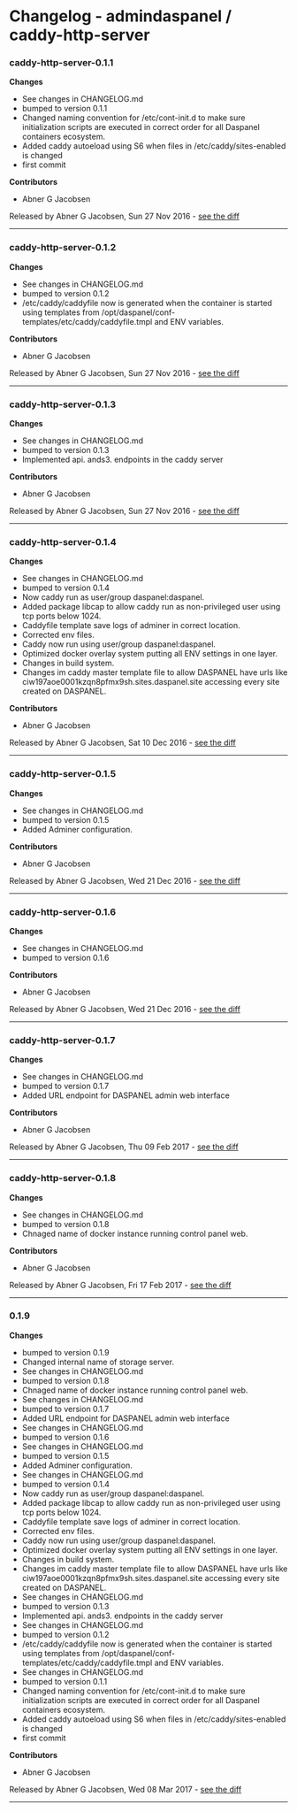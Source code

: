 # Changelog - admindaspanel / caddy-http-server

### caddy-http-server-0.1.1
__Changes__

- See changes in CHANGELOG.md
- bumped to version 0.1.1
- Changed naming convention for /etc/cont-init.d to make sure initialization scripts are executed in correct order for all Daspanel containers ecosystem.
- Added caddy autoeload using S6 when files in /etc/caddy/sites-enabled is changed
- first commit

__Contributors__

- Abner G Jacobsen

Released by Abner G Jacobsen, Sun 27 Nov 2016 -
[see the diff](https://github.com/admindaspanel/caddy-http-server/compare/...#diff)
______________

### caddy-http-server-0.1.2
__Changes__

- See changes in CHANGELOG.md
- bumped to version 0.1.2
- /etc/caddy/caddyfile now is generated when the container is started using templates from /opt/daspanel/conf-templates/etc/caddy/caddyfile.tmpl and ENV variables.

__Contributors__

- Abner G Jacobsen

Released by Abner G Jacobsen, Sun 27 Nov 2016 -
[see the diff](https://github.com/admindaspanel/caddy-http-server/compare/...#diff)
______________

### caddy-http-server-0.1.3
__Changes__

- See changes in CHANGELOG.md
- bumped to version 0.1.3
- Implemented api. ands3. endpoints in the caddy server

__Contributors__

- Abner G Jacobsen

Released by Abner G Jacobsen, Sun 27 Nov 2016 -
[see the diff](https://github.com/admindaspanel/caddy-http-server/compare/...#diff)
______________

### caddy-http-server-0.1.4
__Changes__

- See changes in CHANGELOG.md
- bumped to version 0.1.4
- Now caddy run as user/group daspanel:daspanel.
- Added package libcap to allow caddy run as non-privileged user using tcp ports below 1024.
- Caddyfile template save logs of adminer in correct location.
- Corrected env files.
- Caddy now run using user/group daspanel:daspanel.
- Optimized docker overlay system putting all ENV settings in one layer.
- Changes in build system.
- Changes im caddy master template file to allow DASPANEL have urls like ciw197aoe0001kzqn8pfmx9sh.sites.daspanel.site accessing every site created on DASPANEL.

__Contributors__

- Abner G Jacobsen

Released by Abner G Jacobsen, Sat 10 Dec 2016 -
[see the diff](https://github.com/admindaspanel/caddy-http-server/compare/...#diff)
______________

### caddy-http-server-0.1.5
__Changes__

- See changes in CHANGELOG.md
- bumped to version 0.1.5
- Added Adminer configuration.

__Contributors__

- Abner G Jacobsen

Released by Abner G Jacobsen, Wed 21 Dec 2016 -
[see the diff](https://github.com/admindaspanel/caddy-http-server/compare/...#diff)
______________

### caddy-http-server-0.1.6
__Changes__

- See changes in CHANGELOG.md
- bumped to version 0.1.6

__Contributors__

- Abner G Jacobsen

Released by Abner G Jacobsen, Wed 21 Dec 2016 -
[see the diff](https://github.com/admindaspanel/caddy-http-server/compare/...#diff)
______________

### caddy-http-server-0.1.7
__Changes__

- See changes in CHANGELOG.md
- bumped to version 0.1.7
- Added URL endpoint for DASPANEL admin web interface

__Contributors__

- Abner G Jacobsen

Released by Abner G Jacobsen, Thu 09 Feb 2017 -
[see the diff](https://github.com/admindaspanel/caddy-http-server/compare/...#diff)
______________

### caddy-http-server-0.1.8
__Changes__

- See changes in CHANGELOG.md
- bumped to version 0.1.8
- Chnaged name of docker instance running control panel web.

__Contributors__

- Abner G Jacobsen

Released by Abner G Jacobsen, Fri 17 Feb 2017 -
[see the diff](https://github.com/admindaspanel/caddy-http-server/compare/...#diff)
______________

### 0.1.9
__Changes__

- bumped to version 0.1.9
- Changed internal name of storage server.
- See changes in CHANGELOG.md
- bumped to version 0.1.8
- Chnaged name of docker instance running control panel web.
- See changes in CHANGELOG.md
- bumped to version 0.1.7
- Added URL endpoint for DASPANEL admin web interface
- See changes in CHANGELOG.md
- bumped to version 0.1.6
- See changes in CHANGELOG.md
- bumped to version 0.1.5
- Added Adminer configuration.
- See changes in CHANGELOG.md
- bumped to version 0.1.4
- Now caddy run as user/group daspanel:daspanel.
- Added package libcap to allow caddy run as non-privileged user using tcp ports below 1024.
- Caddyfile template save logs of adminer in correct location.
- Corrected env files.
- Caddy now run using user/group daspanel:daspanel.
- Optimized docker overlay system putting all ENV settings in one layer.
- Changes in build system.
- Changes im caddy master template file to allow DASPANEL have urls like ciw197aoe0001kzqn8pfmx9sh.sites.daspanel.site accessing every site created on DASPANEL.
- See changes in CHANGELOG.md
- bumped to version 0.1.3
- Implemented api. ands3. endpoints in the caddy server
- See changes in CHANGELOG.md
- bumped to version 0.1.2
- /etc/caddy/caddyfile now is generated when the container is started using templates from /opt/daspanel/conf-templates/etc/caddy/caddyfile.tmpl and ENV variables.
- See changes in CHANGELOG.md
- bumped to version 0.1.1
- Changed naming convention for /etc/cont-init.d to make sure initialization scripts are executed in correct order for all Daspanel containers ecosystem.
- Added caddy autoeload using S6 when files in /etc/caddy/sites-enabled is changed
- first commit

__Contributors__

- Abner G Jacobsen

Released by Abner G Jacobsen, Wed 08 Mar 2017 -
[see the diff](https://github.com/admindaspanel/caddy-http-server/compare/d427dbca71ccdbb60f3f1557175ec101d8b63bf6...0.1.9#diff)
______________


